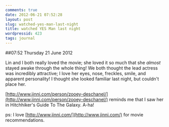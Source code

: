 ```yaml
---
comments: true
date: 2012-06-21 07:52:28
layout: post
slug: watched-yes-man-last-night
title: watched YES Man last night
wordpressid: 423
tags: journal
---
```


##07:52 Thursday 21 June 2012

 

Lin and I both really loved the movie; she loved it so much that she *almost* stayed awake through the whole thing!  We both thought the lead actress was incredibly attractive; I love her eyes, nose, freckles, smile, and apparent personality!  I thought she looked familiar last night, but couldn't place her.

 

[http://www.jinni.com/person/zooey-deschanel/](http://www.jinni.com/person/zooey-deschanel/) reminds me that I saw her in Hitchhiker's Guide To The Galaxy.  A-ha!

 

ps: I love [http://www.jinni.com/](http://www.jinni.com/) for movie recommendations.

 

 
